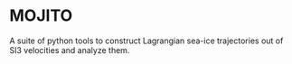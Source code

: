 # MOJITO

A suite of python tools to construct Lagrangian sea-ice trajectories out of SI3 velocities and analyze them.
